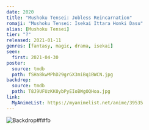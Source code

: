 ```yaml
---
date: 2020
title: "Mushoku Tensei: Jobless Reincarnation"
romaji: "Mushoku Tensei: Isekai Ittara Honki Dasu"
alias: [Mushoku Tensei]
tier: "?"
released: 2021-01-11
genres: [fantasy, magic, drama, isekai]
seen:
  first: 2021-04-30
poster:
  source: tmdb
  path: fSHa8kwMPhD29grGX3miBq1BWCN.jpg
backdrop:
  source: tmdb
  path: T8J9UFUzKK0ybPyEIoBWgOQHoa.jpg
link:
  MyAnimeList: https://myanimelist.net/anime/39535
---
```


![Backdrop#f#fb](https://www.themoviedb.org/t/p/original/5OdAoJBlVmERjKA2CpjSl5zERAA.jpg "Source: TMDB")
